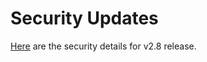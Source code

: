 # Security Updates

[Here](https://telecominfraproject.atlassian.net/wiki/spaces/WIFI/pages/1769865236/v2.8+Security+Changelog) are the security details for v2.8 release.
